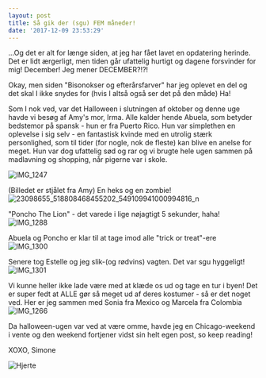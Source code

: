 ```yaml
---
layout: post
title: Så gik der (sgu) FEM måneder!
date: '2017-12-09 23:53:29'
---
```


...Og det er alt for længe siden, at jeg har fået lavet en opdatering herinde. 
Det er lidt ærgerligt, men tiden går ufattelig hurtigt og dagene forsvinder for mig!
December! Jeg mener DECEMBER?!?! 

Okay, men siden "Bisonokser og efterårsfarver" har jeg oplevet en del og det skal I ikke snydes for (hvis I altså også ser det på den måde) Ha! 

Som I nok ved, var det Halloween i slutningen af oktober og denne uge havde vi besøg af Amy's mor, Irma. Alle kalder hende Abuela, som betyder bedstemor på spansk - hun er fra Puerto Rico. Hun var simplethen en oplevelse i sig selv - en fantastisk kvinde med en utrolig stærk personlighed, som til tider (for nogle, nok de fleste) kan blive en anelse for meget. Hun var dog ufattelig sød og rar og vi brugte hele ugen sammen på madlavning og shopping, når pigerne var i skole. 

![IMG_1247](/simonejakobsen.dk/images/2017/12/IMG_1247.JPG)

(Billedet er stjålet fra Amy)
En heks og en zombie!
![23098655_518808468455202_549109941000994816_n](/simonejakobsen.dk/images/2017/12/23098655_518808468455202_549109941000994816_n.jpg)

"Poncho The Lion" - det varede i lige nøjagtigt 5 sekunder, haha!
![IMG_1288](/simonejakobsen.dk/images/2017/12/IMG_1288.JPG)

Abuela og Poncho er klar til at tage imod alle "trick or treat"-ere
![IMG_1300](/simonejakobsen.dk/images/2017/12/IMG_1300.JPG)

Senere tog Estelle og jeg slik-(og rødvins) vagten. Det var sgu hyggeligt!
![IMG_1301](/simonejakobsen.dk/images/2017/12/IMG_1301.jpg)

Vi kunne heller ikke lade være med at klæde os ud og tage en tur i byen!
Det er super fedt at ALLE gør så meget ud af deres kostumer - så er det noget ved.
Her er jeg sammen med Sonia fra Mexico og Marcela fra Colombia
![IMG_1266](/simonejakobsen.dk/images/2017/12/IMG_1266.JPG)

Da halloween-ugen var ved at være omme, havde jeg en Chicago-weekend i vente og den weekend fortjener vidst sin helt egen post, so keep reading!

XOXO, Simone

![Hjerte](/simonejakobsen.dk/images/2017/12/Hjerte.jpg)
